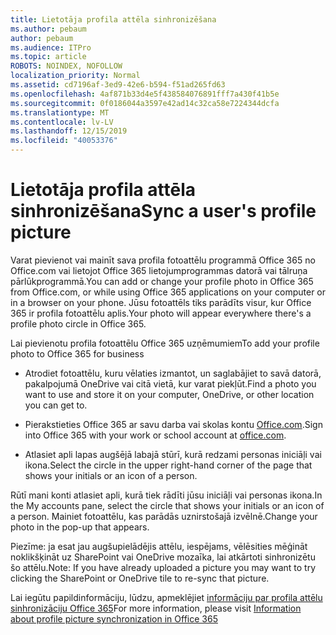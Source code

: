```yaml
---
title: Lietotāja profila attēla sinhronizēšana
ms.author: pebaum
author: pebaum
ms.audience: ITPro
ms.topic: article
ROBOTS: NOINDEX, NOFOLLOW
localization_priority: Normal
ms.assetid: cd7196af-3ed9-42e6-b594-f51ad265fd63
ms.openlocfilehash: 4af871b33d4e5f438584076891fff7a430f41b5e
ms.sourcegitcommit: 0f0186044a3597e42ad14c32ca58e7224344dcfa
ms.translationtype: MT
ms.contentlocale: lv-LV
ms.lasthandoff: 12/15/2019
ms.locfileid: "40053376"
---
```

# <a name="sync-a-users-profile-picture"></a><span data-ttu-id="80e0f-102">Lietotāja profila attēla sinhronizēšana</span><span class="sxs-lookup"><span data-stu-id="80e0f-102">Sync a user's profile picture</span></span>

<span data-ttu-id="80e0f-103">Varat pievienot vai mainīt sava profila fotoattēlu programmā Office 365 no Office.com vai lietojot Office 365 lietojumprogrammas datorā vai tālruņa pārlūkprogrammā.</span><span class="sxs-lookup"><span data-stu-id="80e0f-103">You can add or change your profile photo in Office 365 from Office.com, or while using Office 365 applications on your computer or in a browser on your phone.</span></span> <span data-ttu-id="80e0f-104">Jūsu fotoattēls tiks parādīts visur, kur Office 365 ir profila fotoattēlu aplis.</span><span class="sxs-lookup"><span data-stu-id="80e0f-104">Your photo will appear everywhere there's a profile photo circle in Office 365.</span></span>

<span data-ttu-id="80e0f-105">Lai pievienotu profila fotoattēlu Office 365 uzņēmumiem</span><span class="sxs-lookup"><span data-stu-id="80e0f-105">To add your profile photo to Office 365 for business</span></span>

- <span data-ttu-id="80e0f-106">Atrodiet fotoattēlu, kuru vēlaties izmantot, un saglabājiet to savā datorā, pakalpojumā OneDrive vai citā vietā, kur varat piekļūt.</span><span class="sxs-lookup"><span data-stu-id="80e0f-106">Find a photo you want to use and store it on your computer, OneDrive, or other location you can get to.</span></span>

- <span data-ttu-id="80e0f-107">Pierakstieties Office 365 ar savu darba vai skolas kontu [Office.com](http://www.office.com).</span><span class="sxs-lookup"><span data-stu-id="80e0f-107">Sign into Office 365 with your work or school account at [office.com](http://www.office.com).</span></span>

- <span data-ttu-id="80e0f-108">Atlasiet apli lapas augšējā labajā stūrī, kurā redzami personas iniciāļi vai ikona.</span><span class="sxs-lookup"><span data-stu-id="80e0f-108">Select the circle in the upper right-hand corner of the page that shows your initials or an icon of a person.</span></span>

<span data-ttu-id="80e0f-109">Rūtī mani konti atlasiet apli, kurā tiek rādīti jūsu iniciāļi vai personas ikona.</span><span class="sxs-lookup"><span data-stu-id="80e0f-109">In the My accounts pane, select the circle that shows your initials or an icon of a person.</span></span> <span data-ttu-id="80e0f-110">Mainiet fotoattēlu, kas parādās uznirstošajā izvēlnē.</span><span class="sxs-lookup"><span data-stu-id="80e0f-110">Change your photo in the pop-up that appears.</span></span>

<span data-ttu-id="80e0f-111">Piezīme: ja esat jau augšupielādējis attēlu, iespējams, vēlēsities mēģināt noklikšķināt uz SharePoint vai OneDrive mozaīka, lai atkārtoti sinhronizētu šo attēlu.</span><span class="sxs-lookup"><span data-stu-id="80e0f-111">Note: If you have already uploaded a picture you may want to try clicking the SharePoint or OneDrive tile to re-sync that picture.</span></span>

<span data-ttu-id="80e0f-112">Lai iegūtu papildinformāciju, lūdzu, apmeklējiet [informāciju par profila attēlu sinhronizāciju Office 365](https://support.office.com/article/information-about-profile-picture-synchronization-in-office-365-20594d76-d054-4af4-a660-401133e3d48a)</span><span class="sxs-lookup"><span data-stu-id="80e0f-112">For more information, please visit [Information about profile picture synchronization in Office 365](https://support.office.com/article/information-about-profile-picture-synchronization-in-office-365-20594d76-d054-4af4-a660-401133e3d48a)</span></span>

